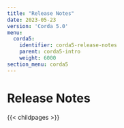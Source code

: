 ```yaml
---
title: "Release Notes"
date: 2023-05-23
version: 'Corda 5.0'
menu:
  corda5:
    identifier: corda5-release-notes
    parent: corda5-intro
    weight: 6000
section_menu: corda5
---
```

# Release Notes
{{< childpages >}}